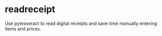 # readreceipt
Use pytesseract to read digital receipts and save time manually entering items and prices.
